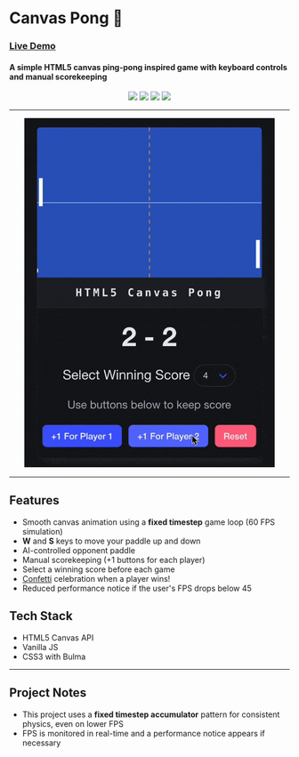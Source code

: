# Canvas Pong 🎾

### [Live Demo](https://canvaspong.vercel.app/)

#### A simple HTML5 canvas ping-pong inspired game with keyboard controls and manual scorekeeping

<p align="center">
  <img src="https://img.shields.io/badge/HTML5-%23E34F26.svg?&logo=html5&logoColor=white"/>
  <img src="https://img.shields.io/badge/CSS3-%231572B6.svg?&logo=css3&logoColor=white"/>
  <img src="https://img.shields.io/badge/JavaScript-%23F7DF1E.svg?&logo=javascript&logoColor=black"/>
  <img src="https://img.shields.io/badge/Canvas-API-blue"/>
</p>

---

<p align="center">
  <img src="images/pp_gif1.gif" alt="Canvas Pong Demo" width="450"/>
</p>

---

## Features
- Smooth canvas animation using a **fixed timestep** game loop (60 FPS simulation)
- **W** and **S** keys to move your paddle up and down
- AI-controlled opponent paddle
- Manual scorekeeping (+1 buttons for each player)
- Select a winning score before each game
- [Confetti](https://www.npmjs.com/package/canvas-confetti/v/0.4.2) celebration when a player wins!
- Reduced performance notice if the user's FPS drops below 45


## Tech Stack
- HTML5 Canvas API
- Vanilla JS
- CSS3 with Bulma

---

## Project Notes
- This project uses a **fixed timestep accumulator** pattern for consistent physics, even on lower FPS
- FPS is monitored in real-time and a performance notice appears if necessary
